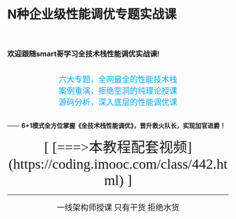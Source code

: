 # N种企业级性能调优专题实战课

<br>

### 欢迎跟随smart哥学习全技术栈性能调优实战课!

<br>

<center><font Size=4 color=#00aaee face="微软雅黑">六大专题，全网最全的性能技术栈</font></center>

<center><font Size=4 color=#00aaee face="微软雅黑">案例重演，拒绝空洞的纯理论授课</font></center>

<center><font Size=4 color=#00aaee face="微软雅黑">源码分析，深入底层的性能调优课</font></center>

<br>

—— **6+1模式全方位掌握《全技术栈性能调优》，晋升救火队长，实现加官进爵！**  

<center><font Size=6 face="微软雅黑">[ [===>本教程配套视频](https://coding.imooc.com/class/442.html) ]</font></center>

<hr />

<center><font Size=4 face="微软雅黑">一线架构师授课 只有干货 拒绝水货</font></center>

